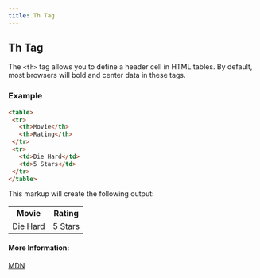 ```yaml
---
title: Th Tag
---
```

## Th Tag
<!-- The article goes here, in GitHub-flavored Markdown. Feel free to add YouTube videos, images, and CodePen/JSBin embeds  -->
The `<th>` tag allows you to define a header cell in HTML tables. By default, most browsers will bold and center data in these tags.

### Example
```html
<table>
 <tr>
   <th>Movie</th>
   <th>Rating</th>
 </tr>
 <tr>
   <td>Die Hard</td>
   <td>5 Stars</td>
 </tr>
</table>
```
This markup will create the following output:

<table>
 <tr>
   <th>Movie</th>
   <th>Rating</th>
 </tr>
 <tr>
   <td>Die Hard</td>
   <td>5 Stars</td>
 </tr>
</table>


#### More Information:
<!-- Please add any articles you think might be helpful to read before writing the article -->
[MDN](https://developer.mozilla.org/en-US/docs/Web/HTML/Element/th)

